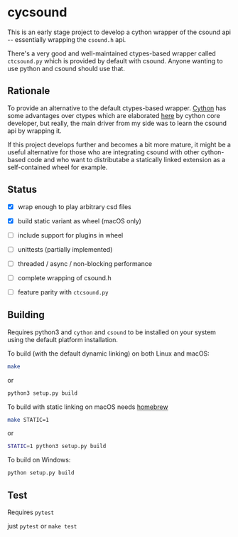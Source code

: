 # cycsound

This is an early stage project to develop a cython wrapper of the csound api -- essentially wrapping the `csound.h` api.

There's a very good and well-maintained ctypes-based wrapper called `ctcsound.py` which is provided by default with csound. Anyone wanting to use python and csound should use that.


## Rationale

To provide an alternative to the default ctypes-based wrapper. [Cython](https://cython.readthedocs.io/en/latest/) has some advantages over ctypes which are elaborated [here](https://stackoverflow.com/questions/1942298/wrapping-a-c-library-in-python-c-cython-or-ctypes) by cython core developer, but really, the main driver from my side was to learn the csound api by wrapping it.

If this project develops further and becomes a bit more mature, it might be a useful alternative for those who are integrating csound with other cython-based code and who want to distributabe a statically linked extension as a self-contained wheel for example.


## Status

- [x] wrap enough to play arbitrary csd files
- [x] build static variant as wheel (macOS only)
- [ ] include support for plugins in wheel
- [ ] unittests (partially implemented)
- [ ] threaded / async / non-blocking performance
- [ ] complete wrapping of csound.h
- [ ] feature parity with `ctcsound.py`


## Building

Requires python3 and `cython` and `csound` to be installed on your system using the default platform installation.

To build (with the default dynamic linking) on both Linux and macOS:

```sh
make
```

or

```sh
python3 setup.py build
```

To build with static linking on macOS needs [homebrew](https://brew.sh)

```sh
make STATIC=1
```

or

```sh
STATIC=1 python3 setup.py build
```


To build on Windows:

```sh
python setup.py build
```

## Test

Requires `pytest`

just `pytest` or `make test`

